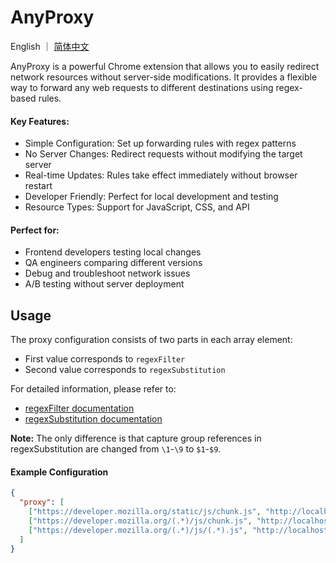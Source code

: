 # AnyProxy

English ｜ [简体中文](./README-zh_CN.md)

AnyProxy is a powerful Chrome extension that allows you to easily redirect network resources without server-side modifications. It provides a flexible way to forward any web requests to different destinations using regex-based rules.

#### Key Features:

- Simple Configuration: Set up forwarding rules with regex patterns
- No Server Changes: Redirect requests without modifying the target server
- Real-time Updates: Rules take effect immediately without browser restart
- Developer Friendly: Perfect for local development and testing
- Resource Types: Support for JavaScript, CSS, and API

#### Perfect for:

- Frontend developers testing local changes
- QA engineers comparing different versions
- Debug and troubleshoot network issues
- A/B testing without server deployment

## Usage

The proxy configuration consists of two parts in each array element:

- First value corresponds to `regexFilter`
- Second value corresponds to `regexSubstitution`

For detailed information, please refer to:

- [regexFilter documentation](https://developer.chrome.com/docs/extensions/reference/api/declarativeNetRequest#filter-matching-characters)
- [regexSubstitution documentation](https://developer.chrome.com/docs/extensions/reference/api/declarativeNetRequest#type-Redirect)

**Note:** The only difference is that capture group references in regexSubstitution are changed from `\1`-`\9` to `$1`-`$9`.

#### Example Configuration

```json
{
  "proxy": [
    ["https://developer.mozilla.org/static/js/chunk.js", "http://localhost:3000/js/proxy.js"],
    ["https://developer.mozilla.org/(.*)/js/chunk.js", "http://localhost:3000/$1/proxy.js"],
    ["https://developer.mozilla.org/(.*)/js/(.*).js", "http://localhost:3000/$1/$2.js"]
  ]
}
```
